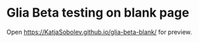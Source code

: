 # Glia Beta testing on blank page

Open https://KatjaSobolev.github.io/glia-beta-blank/ for preview.
